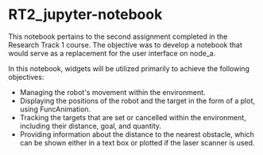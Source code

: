 # RT2_jupyter-notebook

This notebook pertains to the second assignment completed in the Research Track 1 course. The objective was to develop a notebook that would serve as a replacement for the user interface on node_a.

In this notebook, widgets will be utilized primarily to achieve the following objectives:

- Managing the robot's movement within the environment.
- Displaying the positions of the robot and the target in the form of a plot, using FuncAnimation.
- Tracking the targets that are set or cancelled within the environment, including their distance, goal, and quantity.
- Providing information about the distance to the nearest obstacle, which can be shown either in a text box or plotted if the laser scanner is used.
